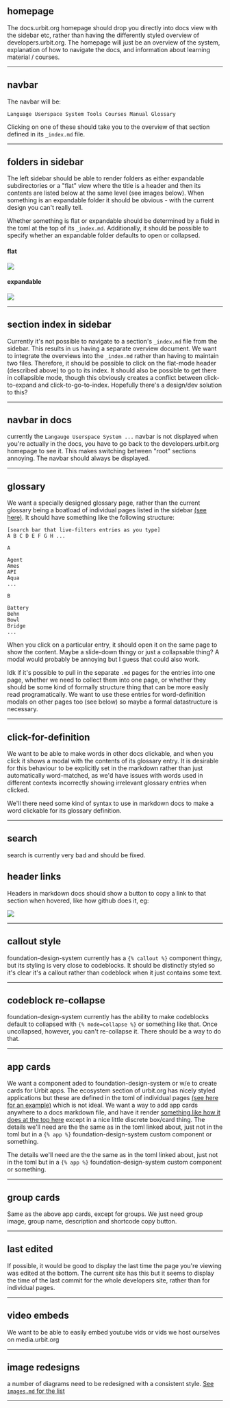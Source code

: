 ## homepage

The docs.urbit.org homepage should drop you directly into docs view with the
sidebar etc, rather than having the differently styled overview of
developers.urbit.org. The homepage will just be an overview of the system,
explanation of how to navigate the docs, and information about learning
material / courses.

---

## navbar

The navbar will be:

`Language Userspace System Tools Courses Manual Glossary`

Clicking on one of these should take you to the overview of that section
defined in its `_index.md` file.

---

## folders in sidebar

The left sidebar should be able to render folders as either expandable
subdirectories or a "flat" view where the title is a header and then its
contents are listed below at the same level (see images below). When something
is an expandable folder it should be obvious - with the current design you
can't really tell.

Whether something is flat or expandable should be determined by a field in the
toml at the top of its `_index.md`. Additionally, it should be possible to
specify whether an expandable folder defaults to open or collapsed.

#### flat

![](https://m.tinnus-napbus.xyz/pub/duo/2023-08-01_01h37m14s.png)

#### expandable

![](https://m.tinnus-napbus.xyz/pub/duo/2023-08-01_01h37m32s.png)

---

## section index in sidebar

Currently it's not possible to navigate to a section's `_index.md` file from
the sidebar. This results in us having a separate overview document. We want to
integrate the overviews into the `_index.md` rather than having to maintain two
files. Therefore, it should be possible to click on the flat-mode header
(described above) to go to its index. It should also be possible to get there
in collapsible mode, though this obviously creates a conflict between
click-to-expand and click-to-go-to-index. Hopefully there's a design/dev
solution to this?

---

## navbar in docs

currently the `Langauge Userspace System ...` navbar is not displayed when
you're actually in the docs, you have to go back to the developers.urbit.org
homepage to see it. This makes switching between "root" sections annoying. The
navbar should always be displayed.

---

## glossary

We want a specially designed glossary page, rather than the current glossary
being a boatload of individual pages listed in the sidebar [(see
here)](https://developers.urbit.org/reference/glossary). It should have
something like the following structure:

```
[search bar that live-filters entries as you type]
A B C D E F G H ...

A

Agent
Ames
API
Aqua
...

B

Battery
Behn
Bowl
Bridge
...
```

When you click on a particular entry, it should open it on the same page to
show the content. Maybe a slide-down thingy or just a collapsable thing? A
modal would probably be annoying but I guess that could also work.

Idk if it's possible to pull in the separate `.md` pages for the entries into
one page, whether we need to collect them into one page, or whether they should
be some kind of formally structure thing that can be more easily read
programatically. We want to use these entries for word-definition modals on
other pages too (see below) so maybe a formal datastructure is necessary.

---

## click-for-definition

We want to be able to make words in other docs clickable, and when you click it
shows a modal with the contents of its glossary entry. It is desirable for this
behaviour to be explicitly set in the markdown rather than just automatically
word-matched, as we'd have issues with words used in different contexts
incorrectly showing irrelevant glossary entries when clicked.

We'll there need some kind of syntax to use in markdown docs to make a word
clickable for its glossary definition.

---

## search

search is currently very bad and should be fixed.

## header links

Headers in markdown docs should show a button to copy a link to that section
when hovered, like how github does it, eg:

![](https://m.tinnus-napbus.xyz/pub/duo/2023-08-01_02h01m11s.png)

---

## callout style

foundation-design-system currently has a `{% callout %}` component thingy, but
its styling is very close to codeblocks. It should be distinctly styled so it's
clear it's a callout rather than codeblock when it just contains some text.

---

## codeblock re-collapse

foundation-design-system currently has the ability to make codeblocks default
to collapsed with `{% mode=collapse %}` or something like that. Once
uncollapsed, however, you can't re-collapse it. There should be a way to do
that.

---

## app cards

We want a component aded to foundation-design-system or w/e to create cards for
Urbit apps. The ecosystem section of urbit.org has nicely styled applications
but these are defined in the toml of individual pages [(see here for an
example)](https://raw.githubusercontent.com/urbit/urbit.org/master/content/applications/~bacwyl-samweg/templeochess.md)
which is not ideal. We want a way to add app cards anywhere to a docs markdown
file, and have it render [something like how it does at the top
here](https://urbit.org/applications/~lomder-librun/ballot) except in a nice
little discrete box/card thing. The details we'll need are the the same as in
the toml linked about, just not in the toml but in a `{% app %}`
foundation-design-system custom component or something.

 The details we'll need are the the same as in the toml linked about, just not
 in the toml but in a `{% app %}` foundation-design-system custom component or
 something.

---

## group cards

Same as the above app cards, except for groups. We just need group image, group
name, description and shortcode copy button.

---

## last edited

If possible, it would be good to display the last time the page you're viewing
was edited at the bottom. The current site has this but it seems to display the
time of the last commit for the whole developers site, rather than for
individual pages.

---

## video embeds

We want to be able to easily embed youtube vids or vids we host ourselves on
media.urbit.org

---

## image redesigns

a number of diagrams need to be redesigned with a consistent style. [See
`images.md` for the list](./images.md)

---

